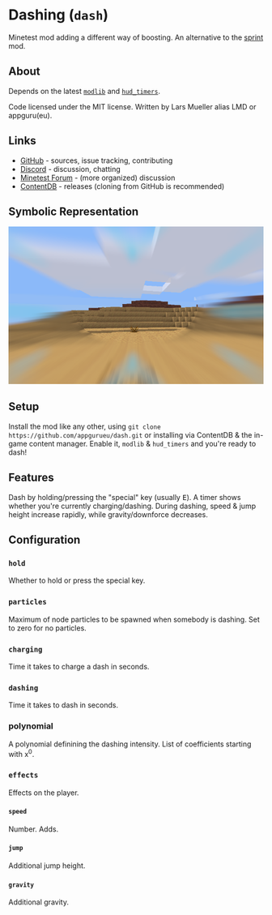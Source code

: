 # Dashing (`dash`)

Minetest mod adding a different way of boosting. An alternative to the [sprint](https://github.com/GunshipPenguin/sprint) mod.

## About

Depends on the latest [`modlib`](https://github.com/appgurueu/modlib) and [`hud_timers`](https://github.com/appgurueu/hud_timers).

Code licensed under the MIT license. Written by Lars Mueller alias LMD or appguru(eu).

## Links

* [GitHub](https://github.com/appgurueu/dash) - sources, issue tracking, contributing
* [Discord](https://discordapp.com/invite/ysP74by) - discussion, chatting
* [Minetest Forum](https://forum.minetest.net/viewtopic.php?f=9&t=24211) - (more organized) discussion
* [ContentDB](https://content.minetest.net/packages/LMD/dash/) - releases (cloning from GitHub is recommended)

## Symbolic Representation

![Screenshot](screenshot.png)

## Setup

Install the mod like any other, using `git clone https://github.com/appgurueu/dash.git` or installing via ContentDB & the in-game content manager. Enable it, `modlib` & `hud_timers` and you're ready to dash!

## Features

Dash by holding/pressing the "special" key (usually <kbd>E</kbd>). A timer shows whether you're currently charging/dashing. During dashing, speed & jump height increase rapidly, while gravity/downforce decreases.

## Configuration

### `hold`

Whether to hold or press the special key.

### `particles`

Maximum of node particles to be spawned when somebody is dashing. Set to zero for no particles.

### `charging`

Time it takes to charge a dash in seconds.

### `dashing`

Time it takes to dash in seconds.

### polynomial

A polynomial definining the dashing intensity. List of coefficients starting with x<sup>0</sup>.

### `effects`

Effects on the player.

#### `speed`

Number. Adds.

#### `jump`

Additional jump height.

#### `gravity`

Additional gravity.